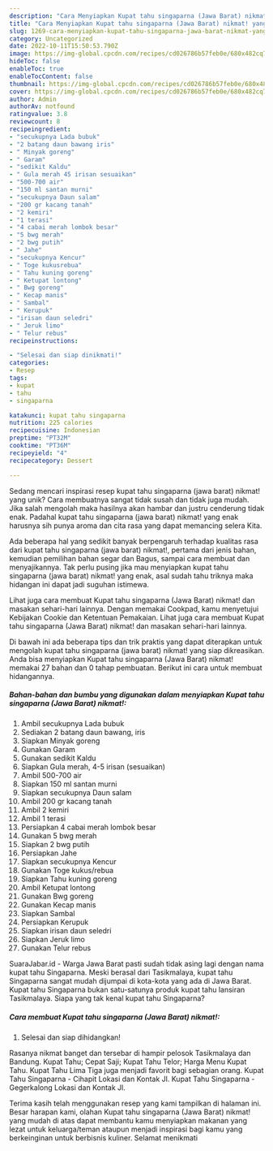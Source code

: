 ```yaml
---
description: "Cara Menyiapkan Kupat tahu singaparna (Jawa Barat) nikmat! yang Mantap"
title: "Cara Menyiapkan Kupat tahu singaparna (Jawa Barat) nikmat! yang Mantap"
slug: 1269-cara-menyiapkan-kupat-tahu-singaparna-jawa-barat-nikmat-yang-mantap
category: Uncategorized
date: 2022-10-11T15:50:53.790Z
image: https://img-global.cpcdn.com/recipes/cd026786b57feb0e/680x482cq70/kupat-tahu-singaparna-jawa-barat-nikmat-foto-resep-utama.jpg
hideToc: false
enableToc: true
enableTocContent: false
thumbnail: https://img-global.cpcdn.com/recipes/cd026786b57feb0e/680x482cq70/kupat-tahu-singaparna-jawa-barat-nikmat-foto-resep-utama.jpg
cover: https://img-global.cpcdn.com/recipes/cd026786b57feb0e/680x482cq70/kupat-tahu-singaparna-jawa-barat-nikmat-foto-resep-utama.jpg
author: Admin
authorAv: notfound
ratingvalue: 3.8
reviewcount: 8
recipeingredient:
- "secukupnya Lada bubuk"
- "2 batang daun bawang iris"
- " Minyak goreng"
- " Garam"
- "sedikit Kaldu"
- " Gula merah 45 irisan sesuaikan"
- "500-700 air"
- "150 ml santan murni"
- "secukupnya Daun salam"
- "200 gr kacang tanah"
- "2 kemiri"
- "1 terasi"
- "4 cabai merah lombok besar"
- "5 bwg merah"
- "2 bwg putih"
- " Jahe"
- "secukupnya Kencur"
- " Toge kukusrebua"
- " Tahu kuning goreng"
- " Ketupat lontong"
- " Bwg goreng"
- " Kecap manis"
- " Sambal"
- " Kerupuk"
- "irisan daun seledri"
- " Jeruk limo"
- " Telur rebus"
recipeinstructions:

- "Selesai dan siap dinikmati!"
categories:
- Resep
tags:
- kupat
- tahu
- singaparna

katakunci: kupat tahu singaparna 
nutrition: 225 calories
recipecuisine: Indonesian
preptime: "PT32M"
cooktime: "PT36M"
recipeyield: "4"
recipecategory: Dessert

---
```





Sedang mencari inspirasi resep kupat tahu singaparna (jawa barat) nikmat! yang unik? Cara membuatnya sangat tidak susah dan tidak juga mudah. Jika salah mengolah maka hasilnya akan hambar dan justru cenderung tidak enak. Padahal kupat tahu singaparna (jawa barat) nikmat! yang enak harusnya sih punya aroma dan cita rasa yang dapat memancing selera Kita.





Ada beberapa hal yang sedikit banyak berpengaruh terhadap kualitas rasa dari kupat tahu singaparna (jawa barat) nikmat!, pertama dari jenis bahan, kemudian pemilihan bahan segar dan Bagus, sampai cara membuat dan menyajikannya. Tak perlu pusing jika mau menyiapkan kupat tahu singaparna (jawa barat) nikmat! yang enak,      asal sudah tahu triknya maka hidangan ini dapat jadi suguhan istimewa.














Lihat juga cara membuat Kupat tahu singaparna (Jawa Barat) nikmat! dan masakan sehari-hari lainnya. Dengan memakai Cookpad, kamu menyetujui Kebijakan Cookie dan Ketentuan Pemakaian. Lihat juga cara membuat Kupat tahu singaparna (Jawa Barat) nikmat! dan masakan sehari-hari lainnya.






Di bawah ini ada beberapa tips dan trik praktis yang dapat diterapkan untuk mengolah kupat tahu singaparna (jawa barat) nikmat! yang siap dikreasikan. Anda bisa menyiapkan Kupat tahu singaparna (Jawa Barat) nikmat! memakai 27 bahan dan 0 tahap pembuatan. Berikut ini cara untuk membuat hidangannya.

<!--inarticleads1-->

##### Bahan-bahan dan bumbu yang digunakan dalam menyiapkan Kupat tahu singaparna (Jawa Barat) nikmat!:

1. Ambil secukupnya Lada bubuk
1. Sediakan 2 batang daun bawang, iris
1. Siapkan  Minyak goreng
1. Gunakan  Garam
1. Gunakan sedikit Kaldu
1. Siapkan  Gula merah, 4-5 irisan (sesuaikan)
1. Ambil 500-700 air
1. Siapkan 150 ml santan murni
1. Siapkan secukupnya Daun salam
1. Ambil 200 gr kacang tanah
1. Ambil 2 kemiri
1. Ambil 1 terasi
1. Persiapkan 4 cabai merah lombok besar
1. Gunakan 5 bwg merah
1. Siapkan 2 bwg putih
1. Persiapkan  Jahe
1. Siapkan secukupnya Kencur
1. Gunakan  Toge kukus/rebua
1. Siapkan  Tahu kuning goreng
1. Ambil  Ketupat lontong
1. Gunakan  Bwg goreng
1. Gunakan  Kecap manis
1. Siapkan  Sambal
1. Persiapkan  Kerupuk
1. Siapkan irisan daun seledri
1. Siapkan  Jeruk limo
1. Gunakan  Telur rebus


SuaraJabar.id - Warga Jawa Barat pasti sudah tidak asing lagi dengan nama kupat tahu Singaparna. Meski berasal dari Tasikmalaya, kupat tahu Singaparna sangat mudah dijumpai di kota-kota yang ada di Jawa Barat. Kupat tahu Singaparna bukan satu-satunya produk kupat tahu lansiran Tasikmalaya. Siapa yang tak kenal kupat tahu Singaparna? 

<!--inarticleads2-->

##### Cara membuat Kupat tahu singaparna (Jawa Barat) nikmat!:


1. Selesai dan siap dihidangkan!

Rasanya nikmat banget dan tersebar di hampir pelosok Tasikmalaya dan Bandung. Kupat Tahu; Cepat Saji; Kupat Tahu Telor; Harga Menu Kupat Tahu. Kupat Tahu Lima Tiga juga menjadi favorit bagi sebagian orang. Kupat Tahu Singaparna - Cihapit Lokasi dan Kontak Jl. Kupat Tahu Singaparna - Gegerkalong Lokasi dan Kontak Jl. 

Terima kasih telah menggunakan resep yang kami tampilkan di halaman ini. Besar harapan kami, olahan Kupat tahu singaparna (Jawa Barat) nikmat! yang mudah di atas dapat membantu kamu menyiapkan makanan yang lezat untuk keluarga/teman ataupun menjadi inspirasi bagi kamu yang berkeinginan untuk berbisnis kuliner. Selamat menikmati
